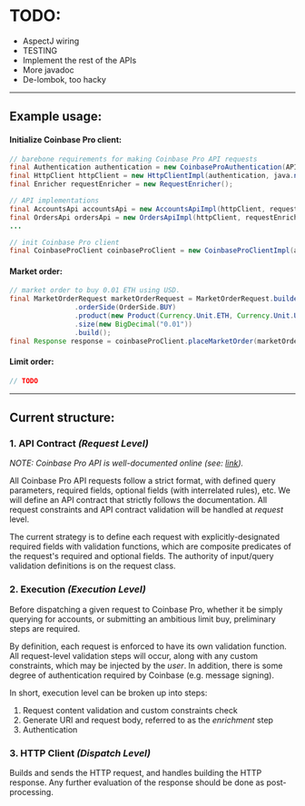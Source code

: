 # TODO:
* AspectJ wiring
* TESTING
* Implement the rest of the APIs
* More javadoc
* De-lombok, too hacky

---------------------------------
## Example usage:

#### Initialize Coinbase Pro client:
```java
// barebone requirements for making Coinbase Pro API requests
final Authentication authentication = new CoinbaseProAuthentication(API_KEY, API_PASSWORD, API_SECRET);
final HttpClient httpClient = new HttpClientImpl(authentication, java.net.http.HttpClient.newHttpClient());
final Enricher requestEnricher = new RequestEnricher();

// API implementations
final AccountsApi accountsApi = new AccountsApiImpl(httpClient, requestEnricher);
final OrdersApi ordersApi = new OrdersApiImpl(httpClient, requestEnricher);
...

// init Coinbase Pro client
final CoinbaseProClient coinbaseProClient = new CoinbaseProClientImpl(accountsApi, ordersApi, ...);
```

#### Market order:
```java
// market order to buy 0.01 ETH using USD.
final MarketOrderRequest marketOrderRequest = MarketOrderRequest.builder()
                .orderSide(OrderSide.BUY)
                .product(new Product(Currency.Unit.ETH, Currency.Unit.USD))
                .size(new BigDecimal("0.01"))
                .build();
final Response response = coinbaseProClient.placeMarketOrder(marketOrderRequest);
```

#### Limit order:
```java
// TODO
```

---------------------------------
## Current structure:

### 1. API Contract _(Request Level)_ 
_NOTE: Coinbase Pro API is well-documented online (see: [link](https://docs.pro.coinbase.com/))._

All Coinbase Pro API requests follow a strict format, with defined query parameters,
required fields, optional fields (with interrelated rules), etc. We will define an
API contract that strictly follows the documentation. All request constraints and API
contract validation will be handled at _request_ level.

The current strategy is to define each request with explicitly-designated required
fields with validation functions, which are composite predicates of the request's
required and optional fields. The authority of input/query validation definitions is on the request
class.

### 2. Execution _(Execution Level)_
Before dispatching a given request to Coinbase Pro, whether it be simply querying for
accounts, or submitting an ambitious limit buy, preliminary steps are required.

By definition, each request is enforced to have its own validation function. All request-level
validation steps will occur, along with any custom constraints, which may be injected by the
_user_. In addition, there is some degree of authentication required by Coinbase (e.g. message 
signing).

In short, execution level can be broken up into steps:
1. Request content validation and custom constraints check
2. Generate URI and request body, referred to as the _enrichment_ step
2. Authentication

### 3. HTTP Client _(Dispatch Level)_
Builds and sends the HTTP request, and handles building the HTTP response. Any further
evaluation of the response should be done as post-processing.